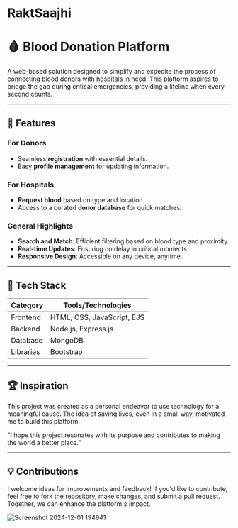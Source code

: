 # RaktSaajhi
# 🩸 Blood Donation Platform  

A web-based solution designed to simplify and expedite the process of connecting blood donors with hospitals in need. This platform aspires to bridge the gap during critical emergencies, providing a lifeline when every second counts.  

---

## 🌟 Features  

### For Donors  
- Seamless **registration** with essential details.  
- Easy **profile management** for updating information.  

### For Hospitals  
- **Request blood** based on type and location.  
- Access to a curated **donor database** for quick matches.  

### General Highlights  
- **Search and Match**: Efficient filtering based on blood type and proximity.  
- **Real-time Updates**: Ensuring no delay in critical moments.  
- **Responsive Design**: Accessible on any device, anytime.  

---

## 🔧 Tech Stack  

| **Category**   | **Tools/Technologies**       |  
|----------------|-----------------------------|  
| Frontend       | HTML, CSS, JavaScript, EJS |  
| Backend        | Node.js, Express.js         |  
| Database       | MongoDB                     |  
| Libraries      | Bootstrap                   |  

---

## 🏆 Inspiration
This project was created as a personal endeavor to use technology for a meaningful cause. The idea of saving lives, even in a small way, motivated me to build this platform.

"I hope this project resonates with its purpose and contributes to making the world a better place."

---

## 💡 Contributions
I welcome ideas for improvements and feedback! If you'd like to contribute, feel free to fork the repository, make changes, and submit a pull request. Together, we can enhance the platform's impact.


![Screenshot 2024-12-01 194941](https://github.com/user-attachments/assets/92a6f2c8-7c5b-4928-92c6-742230f0bbed)


